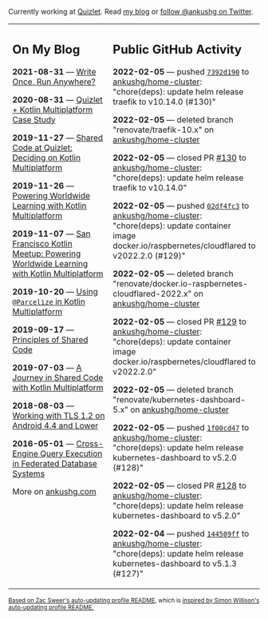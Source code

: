 Currently working at [Quizlet](https://quizlet.com/). Read [my blog](https://ankushg.com/) or [follow @ankushg on Twitter](https://twitter.com/ankushg).

<table><tr><td valign="top" width="40%">

## On My Blog
<!-- blog starts -->
**2021-08-31** — [Write Once, Run Anywhere?](https://ankushg.com/posts/write-once-run-anywhere-increment/)

**2020-08-31** — [Quizlet + Kotlin Multiplatform Case Study](https://ankushg.com/posts/quizlet-kotlin-multiplatform-case-study/)

**2019-11-27** — [Shared Code at Quizlet: Deciding on Kotlin Multiplatform](https://ankushg.com/posts/shared-code-kotlin-multiplatform/)

**2019-11-26** — [Powering Worldwide Learning with Kotlin Multiplatform](https://ankushg.com/speaking/droidcon-sf-2019)

**2019-11-07** — [San Francisco Kotlin Meetup: Powering Worldwide Learning with Kotlin Multiplatform](https://ankushg.com/speaking/sf-kotlin-meetup-2019)

**2019-10-20** — [Using `@Parcelize` in Kotlin Multiplatform](https://ankushg.com/posts/multiplatform-parcelize/)

**2019-09-17** — [Principles of Shared Code](https://ankushg.com/speaking/denver-startup-week-2019)

**2019-07-03** — [A Journey in Shared Code with Kotlin Multiplatform](https://ankushg.com/speaking/droidcon-berlin-2019)

**2018-08-03** — [Working with TLS 1.2 on Android 4.4 and Lower](https://ankushg.com/posts/tls-1.2-on-android/)

**2016-05-01** — [Cross-Engine Query Execution in Federated Database Systems](https://ankushg.com/projects/thesis)
<!-- blog ends -->
More on [ankushg.com](https://ankushg.com/)
</td><td valign="top" width="60%">

## Public GitHub Activity
<!-- githubActivity starts -->
**2022-02-05** — pushed [`7392d190`](https://github.com/ankushg/home-cluster/commit/7392d190ac4e02a0edc7b4ec66bab2520a943ab3) to [ankushg/home-cluster](https://api.github.com/repos/ankushg/home-cluster): "chore(deps): update helm release traefik to v10.14.0 (#130)"

**2022-02-05** — deleted branch "renovate/traefik-10.x" on [ankushg/home-cluster](https://api.github.com/repos/ankushg/home-cluster)

**2022-02-05** — closed PR [#130](https://github.com/ankushg/home-cluster/pull/130) to [ankushg/home-cluster](https://api.github.com/repos/ankushg/home-cluster): "chore(deps): update helm release traefik to v10.14.0"

**2022-02-05** — pushed [`02df4fc3`](https://github.com/ankushg/home-cluster/commit/02df4fc39ee157bf4c960a437bf82d0591173271) to [ankushg/home-cluster](https://api.github.com/repos/ankushg/home-cluster): "chore(deps): update container image docker.io/raspbernetes/cloudflared to v2022.2.0 (#129)"

**2022-02-05** — deleted branch "renovate/docker.io-raspbernetes-cloudflared-2022.x" on [ankushg/home-cluster](https://api.github.com/repos/ankushg/home-cluster)

**2022-02-05** — closed PR [#129](https://github.com/ankushg/home-cluster/pull/129) to [ankushg/home-cluster](https://api.github.com/repos/ankushg/home-cluster): "chore(deps): update container image docker.io/raspbernetes/cloudflared to v2022.2.0"

**2022-02-05** — deleted branch "renovate/kubernetes-dashboard-5.x" on [ankushg/home-cluster](https://api.github.com/repos/ankushg/home-cluster)

**2022-02-05** — pushed [`1f00cd47`](https://github.com/ankushg/home-cluster/commit/1f00cd477a31971da1dcda0812a99b076582106e) to [ankushg/home-cluster](https://api.github.com/repos/ankushg/home-cluster): "chore(deps): update helm release kubernetes-dashboard to v5.2.0 (#128)"

**2022-02-05** — closed PR [#128](https://github.com/ankushg/home-cluster/pull/128) to [ankushg/home-cluster](https://api.github.com/repos/ankushg/home-cluster): "chore(deps): update helm release kubernetes-dashboard to v5.2.0"

**2022-02-04** — pushed [`144509ff`](https://github.com/ankushg/home-cluster/commit/144509ffb02229dbd3d7106ae649bf3dd5ccd145) to [ankushg/home-cluster](https://api.github.com/repos/ankushg/home-cluster): "chore(deps): update helm release kubernetes-dashboard to v5.1.3 (#127)"
<!-- githubActivity ends -->
</td></tr></table>

<sub><a href="https://github.com/ZacSweers/ZacSweers">Based on Zac Sweer's auto-updating profile README</a>, which is <a href="https://simonwillison.net/2020/Jul/10/self-updating-profile-readme/">inspired by Simon Willison's auto-updating profile README.</a></sub>
